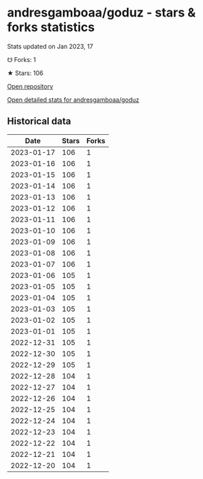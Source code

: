 # andresgamboaa/goduz - stars & forks statistics

Stats updated on Jan 2023, 17

☋ Forks: 1

★ Stars: 106

[Open repository](https://github.com/andresgamboaa/goduz)

[Open detailed stats for andresgamboaa/goduz](https://reviewgithub.com/rep/andresgamboaa/goduz)

## Historical data
| Date | Stars | Forks |
|------|-------|-------|
| 2023-01-17 | 106 | 1 | 
| 2023-01-16 | 106 | 1 | 
| 2023-01-15 | 106 | 1 | 
| 2023-01-14 | 106 | 1 | 
| 2023-01-13 | 106 | 1 | 
| 2023-01-12 | 106 | 1 | 
| 2023-01-11 | 106 | 1 | 
| 2023-01-10 | 106 | 1 | 
| 2023-01-09 | 106 | 1 | 
| 2023-01-08 | 106 | 1 | 
| 2023-01-07 | 106 | 1 | 
| 2023-01-06 | 105 | 1 | 
| 2023-01-05 | 105 | 1 | 
| 2023-01-04 | 105 | 1 | 
| 2023-01-03 | 105 | 1 | 
| 2023-01-02 | 105 | 1 | 
| 2023-01-01 | 105 | 1 | 
| 2022-12-31 | 105 | 1 | 
| 2022-12-30 | 105 | 1 | 
| 2022-12-29 | 105 | 1 | 
| 2022-12-28 | 104 | 1 | 
| 2022-12-27 | 104 | 1 | 
| 2022-12-26 | 104 | 1 | 
| 2022-12-25 | 104 | 1 | 
| 2022-12-24 | 104 | 1 | 
| 2022-12-23 | 104 | 1 | 
| 2022-12-22 | 104 | 1 | 
| 2022-12-21 | 104 | 1 | 
| 2022-12-20 | 104 | 1 | 

